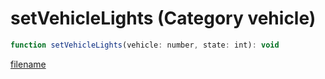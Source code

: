 # setVehicleLights (Category vehicle)

```js
function setVehicleLights(vehicle: number, state: int): void
```

[filename](setVehicleLights_m.md ':include')